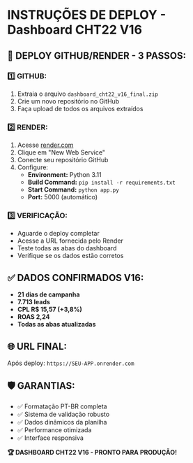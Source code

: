 # INSTRUÇÕES DE DEPLOY - Dashboard CHT22 V16

## 🚀 **DEPLOY GITHUB/RENDER - 3 PASSOS:**

### **1️⃣ GITHUB:**
1. Extraia o arquivo `dashboard_cht22_v16_final.zip`
2. Crie um novo repositório no GitHub
3. Faça upload de todos os arquivos extraídos

### **2️⃣ RENDER:**
1. Acesse [render.com](https://render.com)
2. Clique em "New Web Service"
3. Conecte seu repositório GitHub
4. Configure:
   - **Environment:** Python 3.11
   - **Build Command:** `pip install -r requirements.txt`
   - **Start Command:** `python app.py`
   - **Port:** 5000 (automático)

### **3️⃣ VERIFICAÇÃO:**
- Aguarde o deploy completar
- Acesse a URL fornecida pelo Render
- Teste todas as abas do dashboard
- Verifique se os dados estão corretos

## ✅ **DADOS CONFIRMADOS V16:**
- **21 dias de campanha**
- **7.713 leads**
- **CPL R$ 15,57 (+3,8%)**
- **ROAS 2,24**
- **Todas as abas atualizadas**

## 🌐 **URL FINAL:**
Após deploy: `https://SEU-APP.onrender.com`

## 🛡️ **GARANTIAS:**
- ✅ Formatação PT-BR completa
- ✅ Sistema de validação robusto
- ✅ Dados dinâmicos da planilha
- ✅ Performance otimizada
- ✅ Interface responsiva

**🏆 DASHBOARD CHT22 V16 - PRONTO PARA PRODUÇÃO!**

